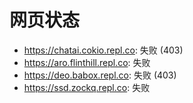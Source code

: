 # 网页状态
- https://chatai.cokio.repl.co: 失败 (403)
- https://aro.flinthill.repl.co: 失败
- https://deo.babox.repl.co: 失败 (403)
- https://ssd.zockq.repl.co: 失败
